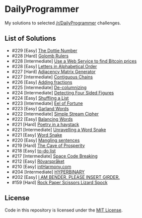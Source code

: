 # DailyProgrammer
My solutions to selected <a href="http://reddit.com/r/DailyProgrammer" target="_blank">/r/DailyProgrammer</a> challenges.
 
## List of Solutions

- #229 [Easy] [The Dottie Number](/229_Easy)
- #228 [Hard] [Golomb Rulers](/228_Hard)
- #228 [Intermediate] [Use a Web Service to find Bitcoin prices](/228_Intermediate)
- #228 [Easy] [Letters in Alphabetical Order](/228_Easy)
- #227 [Hard] [Adjacency Matrix Generator](/227_Hard)
- #227 [Intermediate] [Contiguous Chains](/227_Intermediate)
- #226 [Easy] [Adding fractions](/226_Easy)
- #225 [Intermediate] [De-columnizing](/225_Intermediate)
- #224 [Intermediate] [Detecting Four Sided Figures](/224_Intermediate)
- #224 [Easy] [Shuffling a List](/224_Easy)
- #223 [Intermediate] [Eel of Fortune](/223_Intermediate)
- #223 [Easy] [Garland Words](/223_Easy)
- #222 [Intermediate] [Simple Stream Cipher](/222_Intermediate)
- #222 [Easy] [Balancing Words](/222_Easy)
- #221 [Hard] [Poetry in a haystack](/221_Hard)
- #221 [Intermediate] [Unravelling a Word Snake](/221_Intermediate)
- #221 [Easy] [Word Snake](/221_Easy)
- #220 [Easy] [Mangling sentences](/220_Easy)
- #219 [Hard] [The Cave of Prosperity](/219_Hard)
- #218 [Easy] [to-do list](/218_Easy)
- #217 [Intermediate] [Space Code Breaking](/217_Intermediate)
- #212 [Easy] [Rövarspråket](/212_Easy)
- #210 [Easy] [intHarmony.com](/210_Easy)
- #204 [Intermediate] [HYPERBINARY](/204_Intermediate)
- #202 [Easy] [I AM BENDER. PLEASE INSERT GIRDER.](/202_Easy)
- #159 [Hard] [Rock Paper Scissors Lizard Spock](/159_Hard)

## License

Code in this repository is licensed under the [MIT License](https://github.com/marcardioid/DailyProgrammer/blob/master/LICENSE).